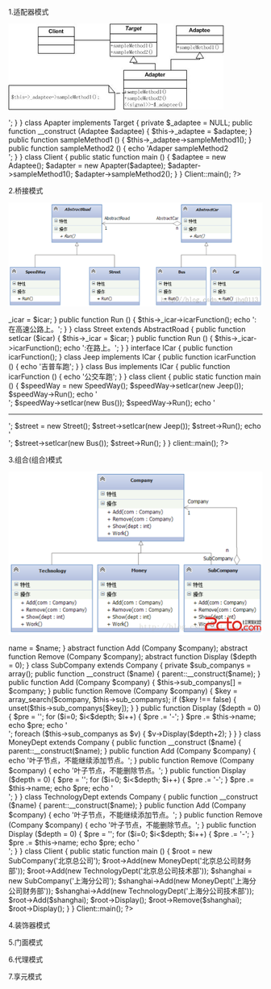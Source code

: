 1.适配器模式

![image](https://github.com/loveprolife/IMG/blob/master/shipeiqi.gif)

<?php

interface Target {
	public function sampleMethod1 ();
	public function sampleMethod2 ();
}

class Adaptee {
	public function sampleMethod1 () {
		echo 'Adaper sampleMethod1<br/>';
	}
}

class Apapter implements Target {
	private $_adaptee = NULL;

	public function __construct (Adaptee $adaptee) {
		$this->_adaptee = $adaptee;
	}

	public function sampleMethod1 () {
		$this->_adaptee->sampleMethod1();
	}

	public function sampleMethod2 () {
		echo 'Adaper sampleMethod2<br/>';
	}
}

class Client {
	public static function main () {
		$adaptee = new Adaptee();
		
		$adapter = new Apapter($adaptee);
		$adapter->sampleMethod1();
		$adapter->sampleMethod2();
	}
}

Client::main();
?>






2.桥接模式

![image](https://github.com/loveprolife/IMG/blob/master/qiaojiemoshi.png)

<?php

abstract class AbstractRoad {
	private $_icar;
	public function setIcar($icar){}
	public function Run(){}
}

class SpeedWay extends AbstractRoad {
	public function setIcar ($icar) {
		$this->_icar = $icar;
	}

	public function Run () {
		$this->_icar->icarFunction();
		echo ':在高速公路上。';
	}
}

class Street extends AbstractRoad {
	public function setIcar ($icar) {
		$this->_icar = $icar;
	}

	public function Run () {
		$this->_icar->icarFunction();
		echo ':在路上。';
	}
}

interface ICar {
	public function icarFunction();
}

class Jeep implements ICar {
	public function icarFunction () {
		echo '吉普车跑';
	}
}

class Bus implements ICar {
	public function icarFunction () {
		echo '公交车跑';
	}
}

class client {
	public static function main () {
		$speedWay = new SpeedWay();
		$speedWay->setIcar(new Jeep());
		$speedWay->Run();
		echo '<br/>';
		$speedWay->setIcar(new Bus());
		$speedWay->Run();

		echo '<hr/>';
		$street = new Street();
		$street->setIcar(new Jeep());
		$street->Run();
		echo '<br/>';
		$street->setIcar(new Bus());
		$street->Run();
	}
}

client::main();
?>





3.组合(组合)模式

![image](https://github.com/loveprolife/IMG/blob/master/composite.png)

<?php

abstract class Company {
	protected $name;

	protected function __construct ($name) {
		$this->name = $name;
	}

	abstract function Add (Company $company);

	abstract function Remove (Company $company);

	abstract function Display ($depth = 0);
}

class SubCompany extends Company {
	private $sub_companys = array();

	public function __construct ($name) {
		parent::__construct($name);
	}

	public function Add (Company $company) {
		$this->sub_companys[] = $company;
	}

	public function Remove (Company $company) {
		$key = array_search($company, $this->sub_companys);
		if ($key !== false) {
			unset($this->sub_companys[$key]);
		}
	}

	public function Display ($depth = 0) {
		$pre = '';
		for ($i=0; $i<$depth; $i++) {
			$pre .= '-';
		}
		$pre .= $this->name;
		echo $pre;
		echo '<br/>';

		foreach ($this->sub_companys as $v) {
			$v->Display($depth+2);
		}
	}
}

class MoneyDept extends Company {
	public function __construct ($name) {
		parent::__construct($name);
	}

	public function Add (Company $company) {
		echo '叶子节点，不能继续添加节点。';
	}

	public function Remove (Company $company) {
		echo '叶子节点，不能删除节点。';
	}

	public function Display ($depth = 0) {
		$pre = '';
		for ($i=0; $i<$depth; $i++) {
			$pre .= '-';
		}
		$pre .= $this->name;
		echo $pre;
		echo '<br/>';
	}
}

class TechnologyDept extends Company {
	public function __construct ($name) {
		parent::__construct($name);
	}

	public function Add (Company $company) {
		echo '叶子节点，不能继续添加节点。';
	}

	public function Remove (Company $company) {
		echo '叶子节点，不能删除节点。';
	}

	public function Display ($depth = 0) {
		$pre = '';
		for ($i=0; $i<$depth; $i++) {
			$pre .= '-';
		}
		$pre .= $this->name;
		echo $pre;
		echo '<br/>';
	}
}

class Client {
	public static function main () {
		$root = new SubCompany('北京总公司');
		$root->Add(new MoneyDept('北京总公司财务部'));
		$root->Add(new TechnologyDept('北京总公司技术部'));

		$shanghai = new SubCompany('上海分公司');
		$shanghai->Add(new MoneyDept('上海分公司财务部'));
		$shanghai->Add(new TechnologyDept('上海分公司技术部'));
		$root->Add($shanghai);

		$root->Display();
		
		$root->Remove($shanghai);

		$root->Display();
	}
}

Client::main();

?>



4.装饰器模式

5.门面模式

6.代理模式

7.享元模式
